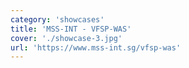 ```yaml
---
category: 'showcases'
title: 'MSS-INT - VFSP-WAS'
cover: './showcase-3.jpg'
url: 'https://www.mss-int.sg/vfsp-was'
---
```

